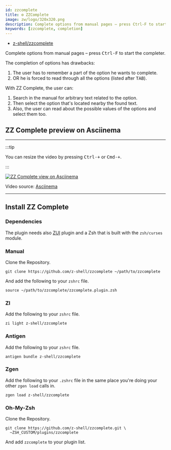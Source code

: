```yaml
---
id: zzcomplete
title: ⚙️ ZZComplete
image: zw/logo/320x320.png
description: Complete options from manual pages – press Ctrl-F to start the completer.
keywords: [zzcomplete, completion]
---
```


- [z-shell/zzcomplete](https://github.com/z-shell/zzcomplete)

Complete options from manual pages – press <kbd>Ctrl-F</kbd> to start the completer.

The completion of options has drawbacks:

1. The user has to remember a part of the option he wants to complete.
2. OR he is forced to read through all the options (listed after <kbd>TAB</kbd>).

With ZZ Complete, the user can:

1. Search in the manual for arbitrary text related to the option.
2. Then select the option that's located nearby the found text.
3. Also, the user can read about the possible values of the options and select them too.

## ZZ Complete preview on Asciinema

---

:::tip

You can resize the video by pressing <kbd>Ctrl-+</kbd> or <kbd>Cmd-+</kbd>.

:::

<a href="https://asciinema.org/a/293365">
  <img className="ScreenView" src="https://asciinema.org/a/293365.svg" async alt="ZZ Complete view on Asciinema" />
</a>

Video source: [Asciinema](https://asciinema.org/a/293365)

---

## Install ZZ Complete

### Dependencies

The plugin needs also [ZUI](https://github.com/z-shell/zui) plugin and a Zsh that is built with the `zsh/curses` module.

### Manual

Clone the Repository.

```shell
git clone https://github.com/z-shell/zzcomplete ~/path/to/zzcomplete
```

And add the following to your `zshrc` file.

```shell
source ~/path/to/zzcomplete/zzcomplete.plugin.zsh
```

### ZI

Add the following to your `zshrc` file.

```shell
zi light z-shell/zzcomplete
```

### Antigen

Add the following to your `zshrc` file.

```shell
antigen bundle z-shell/zzcomplete
```

### Zgen

Add the following to your `.zshrc` file in the same place you're doing your other `zgen load` calls in.

```shell
zgen load z-shell/zzcomplete
```

### Oh-My-Zsh

Clone the Repository.

```shell
git clone https://github.com/z-shell/zzcomplete.git \
  ~ZSH_CUSTOM/plugins/zzcomplete
```

And add `zzcomplete` to your plugin list.
